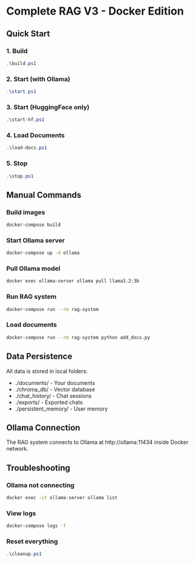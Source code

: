 ﻿# Complete RAG V3 - Docker Edition

## Quick Start

### 1. Build
```powershell
.\build.ps1
```

### 2. Start (with Ollama)
```powershell
.\start.ps1
```

### 3. Start (HuggingFace only)
```powershell
.\start-hf.ps1
```

### 4. Load Documents
```powershell
.\load-docs.ps1
```

### 5. Stop
```powershell
.\stop.ps1
```

## Manual Commands

### Build images
```bash
docker-compose build
```

### Start Ollama server
```bash
docker-compose up -d ollama
```

### Pull Ollama model
```bash
docker exec ollama-server ollama pull llama3.2:3b
```

### Run RAG system
```bash
docker-compose run --rm rag-system
```

### Load documents
```bash
docker-compose run --rm rag-system python add_docs.py
```

## Data Persistence

All data is stored in local folders:
- ./documents/ - Your documents
- ./chroma_db/ - Vector database
- ./chat_history/ - Chat sessions
- ./exports/ - Exported chats
- ./persistent_memory/ - User memory

## Ollama Connection

The RAG system connects to Ollama at http://ollama:11434 inside Docker network.

## Troubleshooting

### Ollama not connecting
```bash
docker exec -it ollama-server ollama list
```

### View logs
```bash
docker-compose logs -f
```

### Reset everything
```powershell
.\cleanup.ps1
```
